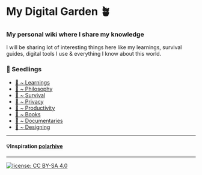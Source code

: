 # My Digital Garden 🪴
### My personal wiki where I share my knowledge
I will be sharing lot of interesting things here like my learnings, survival guides, digital tools I use & everything I know about this world. 

### 🌻 Seedlings 

* [🌱 ~ Learnings](/Learnings/)
* [🌱 ~ Philosophy](/Philosophy/)
* [🌱 ~ Survival](/Survival/)
* [🌱 ~ Privacy](/Privacy/)
* [🌱 ~ Productivity](/Productivity)
* [🌱 ~ Books](/Books)
* [🌱 ~ Documentaries](/Documentaries)
* [🌱 ~ Designing](/Designing)

---
#### 💡Inspiration [polarhive](https://github.com/polarhive/knowledge)
---
[![license: CC BY-SA 4.0](https://polarhive.ml/assets/badges/cc-by-sa-4.svg)](https://creativecommons.org/licenses/by-sa/4.0/)

